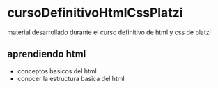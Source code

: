 # cursoDefinitivoHtmlCssPlatzi
material desarrollado durante el curso definitivo de html y css de platzi

## aprendiendo html

- conceptos basicos del html
- conocer la estructura basica del html